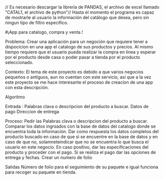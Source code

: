 // Es necesario descargar la librería de PANDAS, el archivo de excel llamado "CATAL1, el archivo de python"//
Hasta el momento el programa es capaz de mostrarle al usuario la información del catálogo que desea, pero sin ningun tipo de filtro especifico.


#¡App para catalogo, compra y venta.!

Problema: Crear una aplicación para un negoción que requiere tener a dispocicion en una app el catalogo de sus productos y precios. Al mismo tiempo requiere que el usuario pueda realizar la compra en linea y esperar por el producto desde casa o poder pasar a tienda por el producto seleccionado.

Contexto: El tema de este proyecto es debido a que varios negocios pequeños o antiguos, aun no cuentan con este servicio, así que a la vez este proyecto se me hace interesante el proceso de creacion de una app con esta descripción.

Algoritmo 

Entrada :
  Palabras clava o descripcion del producto a buscar.
  Datos de pago
  Direccion de entrega 
  
Proceso:
  Pedir las Palabras clava o descripcion del producto a buscar.
  Comparar los datos ingrsados con la base de datos del catalogo donde se encuentra toda la información.
  Dar como respuesta los datos completos del producto buscado en caso de que si se encuentre en la base de datos y en caso de que no, solamneteindicar que no se encuentra lo que busca el usuario en este negocio.
  En caso positivo, dar las especificaciones del producto y proceder con el pago. Si se realiza el pago dar las opciones de entrega y fechas.
  Crear un numero de folio
  
  Salidas
  Número de folio para el seguimiento de su paquete e igual funciona para recoger su paquete en tienda.
